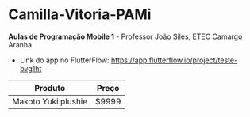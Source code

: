 # Camilla-Vitoria-PAMi

**Aulas de Programação Mobile 1** - Professor João Siles, ETEC Camargo Aranha

 - Link do app no FlutterFlow: https://app.flutterflow.io/project/teste-bvg1ht
 
|Produto  | Preço |
|--|--|
| Makoto Yuki plushie | $9999 |

